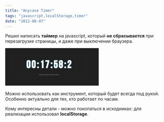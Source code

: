 ```yaml
---
title: "Anycase Timer"
tags: "javascript,localStorage,timer"
date: "2012-08-07"
---
```


Решил написать **таймер** на javascript, который **не сбрасывается** при перезагрузке страницы, и даже при выключении браузера.

[![](images/timer-300x120.png "timer")](https://stepansuvorov.com/useIt/timer/ "online timer")

Можно использовать как инструмент, который будет всегда под рукой. Особенно актуально для тех, кто работает по часам.

Кому интересны детали - можно покопаться в исходниках: для реализации использовал **localStorage**.
